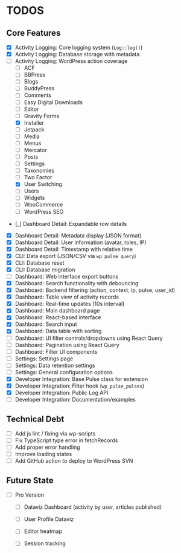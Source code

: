 # TODOS

## Core Features

- [x] Activity Logging: Core logging system (`Log::log()`)
- [x] Activity Logging: Database storage with metadata
- [ ] Activity Logging: WordPress action coverage
    - [ ] ACF
    - [ ] BBPress
    - [ ] Blogs
    - [ ] BuddyPress
    - [ ] Comments
    - [ ] Easy Digital Downloads
    - [ ] Editor
    - [ ] Gravity Forms
    - [x] Installer
    - [ ] Jetpack
    - [ ] Media
    - [ ] Menus
    - [ ] Mercator
    - [ ] Posts
    - [ ] Settings
    - [ ] Taxonomies
    - [ ] Two Factor
    - [x] User Switching
    - [ ] Users
    - [ ] Widgets
    - [ ] WooCommerce
    - [ ] WordPress SEO
- [_] Dashboard Detail: Expandable row details
- [x] Dashboard Detail: Metadata display (JSON format)
- [x] Dashboard Detail: User information (avatar, roles, IP)
- [x] Dashboard Detail: Timestamp with relative time
- [x] CLI: Data export (JSON/CSV via `wp pulse query`)
- [x] CLI: Database reset
- [x] CLI: Database migration
- [ ] Dashboard: Web interface export buttons
- [x] Dashboard: Search functionality with debouncing
- [x] Dashboard: Backend filtering (action, context, ip, pulse, user_id)
- [x] Dashboard: Table view of activity records
- [x] Dashboard: Real-time updates (10s interval)
- [x] Dashboard: Main dashboard page
- [x] Dashboard: React-based interface
- [x] Dashboard: Search input
- [x] Dashboard: Data table with sorting
- [ ] Dashboard: UI filter controls/dropdowns using React Query
- [ ] Dashboard: Pagination using React Query
- [ ] Dashboard: Filter UI components
- [ ] Settings: Settings page
- [ ] Settings: Data retention settings
- [ ] Settings: General configuration options
- [x] Developer Integration: Base Pulse class for extension
- [x] Developer Integration: Filter hook (`wp_pulse_pulses`) 
- [x] Developer Integration: Public Log API
- [ ] Developer Integration: Documentation/examples

## Technical Debt
- [ ] Add js lint / fixing via wp-scripts
- [ ] Fix TypeScript type error in fetchRecords
- [ ] Add proper error handling
- [ ] Improve loading states
- [ ] Add GitHub action to deploy to WordPress SVN

## Future State
- [ ] Pro Version
    - [ ] Dataviz Dashboard (activity by user, articles published)
    - [ ] User Profile Dataviz
    - [ ] Editor heatmap
    - [ ] Session tracking

